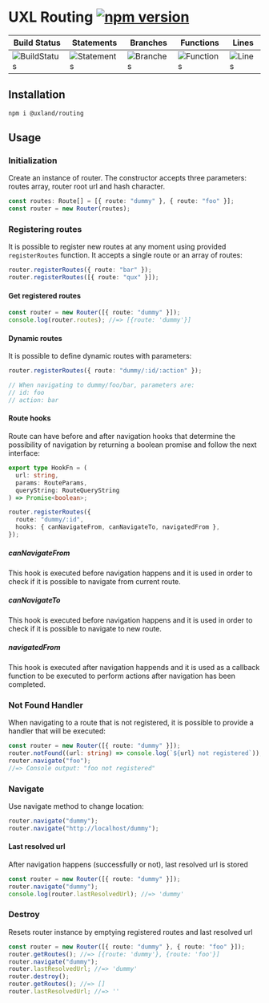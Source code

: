 # UXL Routing [![npm version](https://badge.fury.io/js/%40uxland%2Frouting.svg)](https://badge.fury.io/js/%40uxland%2Frouting)

| Build Status                                    | Statements                                    | Branches                                  | Functions                                   | Lines                               |
| ----------------------------------------------- | --------------------------------------------- | ----------------------------------------- | ------------------------------------------- | ----------------------------------- |
| ![BuildStatus](https://img.shields.io/badge/Build-Passing-brightgreen.svg "Building Status") | ![Statements](https://img.shields.io/badge/Coverage-92.55%25-brightgreen.svg "Make me better!") | ![Branches](https://img.shields.io/badge/Coverage-82.64%25-yellow.svg "Make me better!") | ![Functions](https://img.shields.io/badge/Coverage-95.24%25-brightgreen.svg "Make me better!") | ![Lines](https://img.shields.io/badge/Coverage-92.58%25-brightgreen.svg "Make me better!") |

## Installation

`npm i @uxland/routing`

## Usage

### Initialization

Create an instance of router. The constructor accepts three parameters: routes array, router root url and hash character.

```typescript
const routes: Route[] = [{ route: "dummy" }, { route: "foo" }];
const router = new Router(routes);
```

### Registering routes

It is possible to register new routes at any moment using provided `registerRoutes` function. It accepts a single route or an array of routes:

```typescript
router.registerRoutes({ route: "bar" });
router.registerRoutes([{ route: "qux" }]);
```

#### Get registered routes

```typescript
const router = new Router([{ route: "dummy" }]);
console.log(router.routes); //=> [{route: 'dummy'}]
```

#### Dynamic routes

It is possible to define dynamic routes with parameters:

```typescript
router.registerRoutes({ route: "dummy/:id/:action" });

// When navigating to dummy/foo/bar, parameters are:
// id: foo
// action: bar
```

#### Route hooks

Route can have before and after navigation hooks that determine the possibility of navigation by returning a boolean promise and follow the next interface:

```typescript
export type HookFn = (
  url: string,
  params: RouteParams,
  queryString: RouteQueryString
) => Promise<boolean>;

router.registerRoutes({
  route: "dummy/:id",
  hooks: { canNavigateFrom, canNavigateTo, navigatedFrom },
});
```

##### canNavigateFrom

This hook is executed before navigation happens and it is used in order to check if it is possible to navigate from current route.

##### canNavigateTo

This hook is executed before navigation happens and it is used in order to check if it is possible to navigate to new route.

##### navigatedFrom

This hook is executed after navigation happends and it is used as a callback function to be executed to perform actions after navigation has been completed.

### Not Found Handler

When navigating to a route that is not registered, it is possible to provide a handler that will be executed:

```typescript
const router = new Router([{ route: "dummy" }]);
router.notFound((url: string) => console.log(`${url} not registered`));
router.navigate("foo");
//=> Console output: "foo not registered"
```

### Navigate

Use navigate method to change location:

```typescript
router.navigate("dummy");
router.navigate("http://localhost/dummy");
```

#### Last resolved url

After navigation happens (successfully or not), last resolved url is stored

```typescript
const router = new Router([{ route: "dummy" }]);
router.navigate("dummy");
console.log(router.lastResolvedUrl); //=> 'dummy'
```

### Destroy

Resets router instance by emptying registered routes and last resolved url

```typescript
const router = new Router([{ route: "dummy" }, { route: "foo" }]);
router.getRoutes(); //=> [{route: 'dummy'}, {route: 'foo'}]
router.navigate("dummy");
router.lastResolvedUrl; //=> 'dummy'
router.destroy();
router.getRoutes(); //=> []
router.lastResolvedUrl; //=> ''
```
